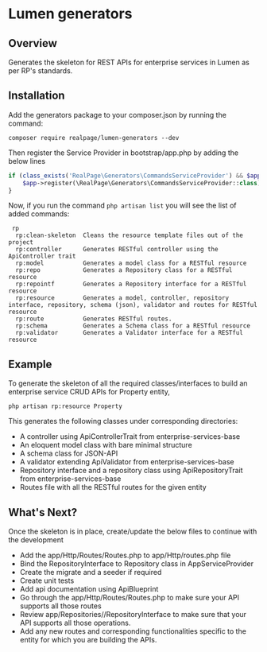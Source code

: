 # Lumen generators

## Overview

Generates the skeleton for REST APIs for enterprise services in Lumen as per RP's standards.

## Installation

Add the generators package to your composer.json by running the command:

`composer require realpage/lumen-generators --dev`

Then register the Service Provider in bootstrap/app.php by adding the below lines

```php
if (class_exists('RealPage\Generators\CommandsServiceProvider') && $app->environment() == 'local') {
    $app->register(\RealPage\Generators\CommandsServiceProvider::class);
}
```
Now, if you run the command `php artisan list` you will see the list of added commands:

```
 rp
  rp:clean-skeleton  Cleans the resource template files out of the project
  rp:controller      Generates RESTful controller using the ApiController trait
  rp:model           Generates a model class for a RESTful resource
  rp:repo            Generates a Repository class for a RESTful resource
  rp:repointf        Generates a Repository interface for a RESTful resource
  rp:resource        Generates a model, controller, repository interface, repository, schema (json), validator and routes for RESTful resource
  rp:route           Generates RESTful routes.
  rp:schema          Generates a Schema class for a RESTful resource
  rp:validator       Generates a Validator interface for a RESTful resource
```

## Example
To generate the skeleton of all the required classes/interfaces to build an enterprise service CRUD APIs for Property entity,

```
php artisan rp:resource Property
```

This generates the following classes under corresponding directories:

- A controller using ApiControllerTrait from enterprise-services-base
- An eloquent model class with bare minimal structure
- A schema class for JSON-API
- A validator extending ApiValidator from enterprise-services-base
- Repository interface and a repository class using ApiRepositoryTrait from enterprise-services-base
- Routes file with all the RESTful routes for the given entity

## What's Next?

Once the skeleton is in place, create/update the below files to continue with the development

- Add the app/Http/Routes/<Entity>Routes.php to app/Http/routes.php file
- Bind the RepositoryInterface to Repository class in AppServiceProvider
- Create the migrate and a seeder if required
- Create unit tests
- Add api documentation using ApiBlueprint
- Go through the app/Http/Routes/<Entity>Routes.php to make sure your API supports all those routes
- Review app/Repositories/<Entity>/<Entity>RepositoryInterface to make sure that your API supports all those operations.
- Add any new routes and corresponding functionalities specific to the entity for which you are building the APIs.
